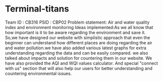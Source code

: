 # Terminal-titans
Team ID : CB316
PSID : CBP02
Problem statement: Air and water quality index and environment monitoring
Ideas implemented:As we all know that how important is it to be aware regarding the environment and save it. So,we have designed our website with simplistic approach that even the beginner can understand how different places are doing regarding the air and water pollution.we have also added various latest graphs for extra understanding regarding the data and can be easily compared. we also talked about impacts and solution for countering them in our website. We have also provided the AQI and WQI values calculator. And special "connect with us" section that will also help our users for better understanding and countering environmental issues.
